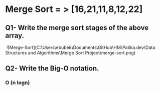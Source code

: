 # Merge Sort = > **[16,21,11,8,12,22]**

## Q1- Write the merge sort stages of the above array.

​ ![Merge-Sort](C:\Users\ebubek\Documents\GitHub\HM\Patika.dev\Data Structures and Algorithms\Merge Sort Project\merge-sort.png)

## Q2- Write the Big-O notation.

### O (n logn)
